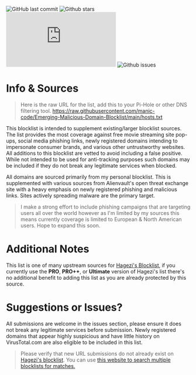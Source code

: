 ![GitHub last commit](https://img.shields.io/github/last-commit/manic-code/Emerging-Malicious-Domain-Blocklist?style=for-the-badge) ![Github stars](https://img.shields.io/github/stars/manic-code/Emerging-Malicious-Domain-Blocklist?style=for-the-badge) ![Github filesize](https://img.shields.io/github/size/manic-code/Emerging-Malicious-Domain-Blocklist/hosts.txt?color=purple&style=for-the-badge) ![Github issues](https://img.shields.io/github/issues-raw/manic-code/Emerging-Malicious-Domain-Blocklist?color=maroon&style=for-the-badge)

# Info & Sources

> Here is the raw URL for the list, add this to your Pi-Hole or other DNS filtering tool. 
> https://raw.githubusercontent.com/manic-code/Emerging-Malicious-Domain-Blocklist/main/hosts.txt

This blocklist is intended to supplement existing/larger blocklist sources. The list provides the most coverage against free movie streaming site pop-ups, social media phishing links, newly registered domains intending to impersonate consumer brands, and various other untrustworthy websites. All additions to this blocklist are vetted to avoid including a false positive. While not intended to be used for anti-tracking purposes such domains may be included if they do not break any legitimate services when blocked.

All domains are sourced primarily from my personal blocklist. This is supplemented with various sources from Alienvault's open threat exchange site with a heavy emphasis on newly registered phishing and malicious links. Sites actively spreading malware are the primary target.
> I make a strong effort to include phishing campaigns that are targeting users all over the world however as I'm limited by my sources this means currently coverage is limited to European & North American users. Hope to expand this soon. 


# Additional Notes
This list is one of many upstream sources for [Hagezi's Blocklist](https://github.com/hagezi/dns-blocklists), if you currently use the **PRO**, **PRO++**, or **Ultimate** version of Hagezi's list there's no additional benefit to adding this list as you are already protected by this source.

# Suggestions or Issues?
All submissions are welcome in the issues section, please ensure it does not break any legitimate services before submission. Newly registered domains that appear highly suspicious and have little history on VirusTotal.com are also eligible to be included in this list. 
> Please verify that new URL submissions do not already exist on [Hagezi's blocklist](https://github.com/hagezi/dns-blocklists). You can use [this website to search multiple blocklists for matches.](https://dnswarden.com/search.html) 
